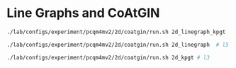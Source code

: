 # Line Graphs and CoAtGIN

```bash
./lab/configs/experiment/pcqm4mv2/2d/coatgin/run.sh 2d_linegraph_kpgt  # l4
```

```bash
./lab/configs/experiment/pcqm4mv2/2d/coatgin/run.sh 2d_linegraph  # l5
```


```bash
./lab/configs/experiment/pcqm4mv2/2d/coatgin/run.sh 2d_kpgt # l3
```